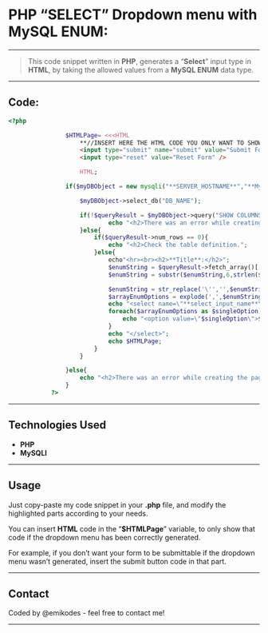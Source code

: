 # PHP “SELECT” Dropdown menu with MySQL ENUM:

---

> This code snippet written in **PHP**, generates a “**Select**” input type in **HTML**, by taking the allowed values from a **MySQL ENUM** data type.
> 

---

## Code:

```php
<?php

                $HTMLPage= <<<HTML
                    **//INSERT HERE THE HTML CODE YOU ONLY WANT TO SHOW IF THE DROPDOWN MENU HAS BEEN CORRECTLY INSERTED:**
                    <input type="submit" name="submit" value="Submit Form."/>
                    <input type="reset" value="Reset Form" />

                    HTML;

                if($myDBObject = new mysqli("**SERVER_HOSTNAME**","**MySQL_USERNAME**","**MySQL_PASSWORD**")){

                    $myDBObject->select_db("DB_NAME");

                    if(!$queryResult = $myDBObject->query("SHOW COLUMNS FROM **tableName** WHERE Field=\"**columnName**\"")){
		                    echo "<h2>There was an error while creating the page.</h2>";
                    }else{
                        if($queryResult->num_rows == 0){
                            echo "<h2>Check the table definition.";
                        }else{
                            echo"<hr><br><h2>**Title**:</h2>";
                            $enumString = $queryResult->fetch_array()['Type'];
                            $enumString = substr($enumString,6,strlen($enumString)-8);

                            $enumString = str_replace('\'','',$enumString);
                            $arrayEnumOptions = explode(',',$enumString);
                            echo "<select name=\"**select_input_name**\" required>";
                            foreach($arrayEnumOptions as $singleOption){
                                echo "<option value=\"$singleOption\">$singleOption</option>";
                            }
                            echo "</select>";
                            echo $HTMLPage;
                        }
                    }

                }else{
                    echo "<h2>There was an error while creating the page.</h2>";
                }
            ?>
```

---

## Technologies Used

- **PHP**
- **MySQLI**

---

## Usage

Just copy-paste my code snippet in your **.php** file, and modify the highlighted parts according to your needs.

You can insert **HTML** code in the “**$HTMLPage**” variable, to only show that code if the dropdown menu has been correctly generated.

For example, if you don’t want your form to be submittable if the dropdown menu wasn’t generated, insert the submit button code in that part.

---

## Contact

Coded by @emikodes - feel free to contact me!

---
